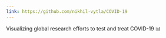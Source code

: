 ```yaml
---
link: https://github.com/nikhil-vytla/COVID-19
---
```


Visualizing global research efforts to test and treat COVID-19 📊